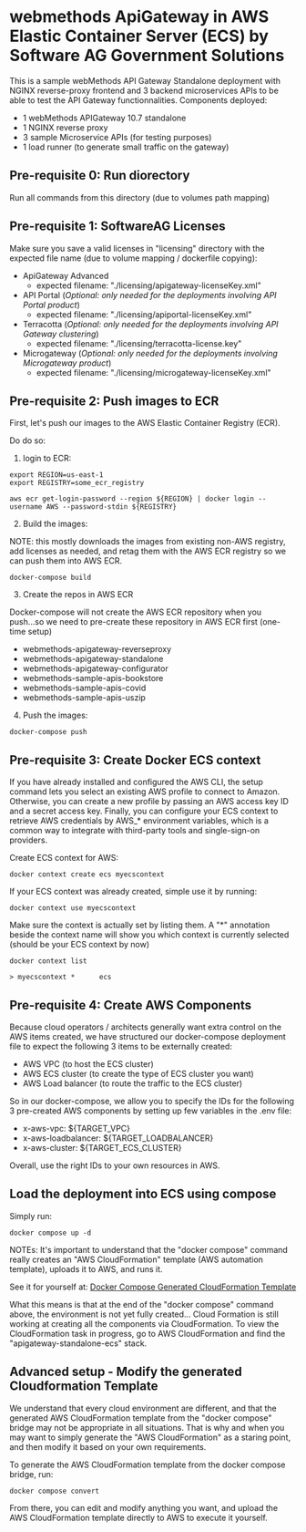 # webmethods ApiGateway in AWS Elastic Container Server (ECS) by Software AG Government Solutions 

This is a sample webMethods API Gateway Standalone deployment with NGINX reverse-proxy frontend and 3 backend microservices APIs to be able to test the API Gateway functionnalities.
Components deployed:
 - 1 webMethods APIGateway 10.7 standalone
 - 1 NGINX reverse proxy
 - 3 sample Microservice APIs (for testing purposes)
 - 1 load runner (to generate small traffic on the gateway)

## Pre-requisite 0: Run diorectory

Run all commands from this directory (due to volumes path mapping)

## Pre-requisite 1: SoftwareAG Licenses

Make sure you save a valid licenses in "licensing" directory with the expected file name (due to volume mapping / dockerfile copying):

 - ApiGateway Advanced
   - expected filename: "./licensing/apigateway-licenseKey.xml"
 - API Portal (*Optional: only needed for the deployments involving API Portal product*)
   - expected filename: "./licensing/apiportal-licenseKey.xml"
 - Terracotta (*Optional: only needed for the deployments involving API Gateway clustering*)
   - expected filename: "./licensing/terracotta-license.key"
 - Microgateway (*Optional: only needed for the deployments involving Microgateway product*)
   - expected filename: "./licensing/microgateway-licenseKey.xml"

## Pre-requisite 2: Push images to ECR

First, let's push our images to the AWS Elastic Container Registry (ECR).

Do do so:

1) login to ECR:

```
export REGION=us-east-1
export REGISTRY=some_ecr_registry
```

```
aws ecr get-login-password --region ${REGION} | docker login --username AWS --password-stdin ${REGISTRY}
```

2) Build the images:

NOTE: this mostly downloads the images from existing non-AWS registry, add licenses as needed, and retag them with the AWS ECR registry so we can push them into AWS ECR.

```
docker-compose build
```

3) Create the repos in AWS ECR

Docker-compose will not create the AWS ECR repository when you push...so we need to pre-create these repository in AWS ECR first (one-time setup) 
- webmethods-apigateway-reverseproxy
- webmethods-apigateway-standalone
- webmethods-apigateway-configurator
- webmethods-sample-apis-bookstore
- webmethods-sample-apis-covid
- webmethods-sample-apis-uszip

4) Push the images:

```
docker-compose push
```

## Pre-requisite 3: Create Docker ECS context

If you have already installed and configured the AWS CLI, the setup command lets you select an existing AWS profile to connect to Amazon. Otherwise, you can create a new profile by passing an AWS access key ID and a secret access key. Finally, you can configure your ECS context to retrieve AWS credentials by AWS_* environment variables, which is a common way to integrate with third-party tools and single-sign-on providers.

Create ECS context for AWS:

```
docker context create ecs myecscontext
```

If your ECS context was already created, simple use it by running:

```
docker context use myecscontext
```

Make sure the context is actually set by listing them. A "*" annotation beside the context name will show you which context is currently selected (should be your ECS context by now)

```
docker context list

> myecscontext *      ecs
```
## Pre-requisite 4: Create AWS Components

Because cloud operators / architects generally want extra control on the AWS items created, we have structured our docker-compose deployment file to expect the following 3 items to be externally created:
 - AWS VPC (to host the ECS cluster) 
 - AWS ECS cluster (to create the type of ECS cluster you want)
 - AWS Load balancer (to route the traffic to the ECS cluster) 

So in our docker-compose, we allow you to specify the IDs for the following 3 pre-created AWS components by setting up few variables in the .env file:
 - x-aws-vpc: ${TARGET_VPC}
 - x-aws-loadbalancer: ${TARGET_LOADBALANCER}
 - x-aws-cluster: ${TARGET_ECS_CLUSTER}

Overall, use the right IDs to your own resources in AWS.

## Load the deployment into ECS using compose

Simply run:

```
docker compose up -d
```

NOTEs: 
It's important to understand that the "docker compose" command really creates an "AWS CloudFormation" template (AWS automation template), uploads it to AWS, and runs it.

See it for yourself at: [Docker Compose Generated CloudFormation Template](./docker-compose-generated-cloudformation.yaml)

What this means is that at the end of the "docker compose" command above, the environment is not yet fully created... Cloud Formation is still working at creating all the components via CloudFormation.
To view the CloudFormation task in progress, go to AWS CloudFormation and find the "apigateway-standalone-ecs" stack.

## Advanced setup - Modify the generated Cloudformation Template

We understand that every cloud environment are different, and that the generated AWS CloudFormation template from the "docker compose" bridge may not be appropriate in all situations. That is why and when you may want to simply generate the "AWS CloudFormation" as a staring point, and then modify it based on your own requirements.

To generate the AWS CloudFormation template from the docker compose bridge, run:

```
docker compose convert
```

From there, you can edit and modify anything you want, and upload the AWS CloudFormation template directly to AWS to execute it yourself.